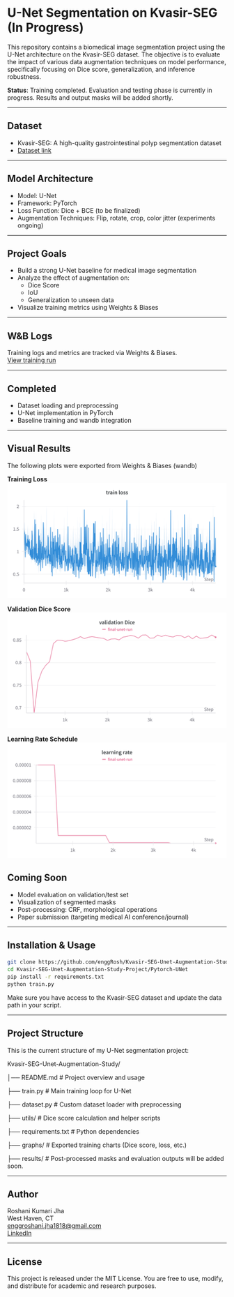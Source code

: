 
# U-Net Segmentation on Kvasir-SEG (In Progress)

This repository contains a biomedical image segmentation project using the U-Net architecture on the Kvasir-SEG dataset. The objective is to evaluate the impact of various data augmentation techniques on model performance, specifically focusing on Dice score, generalization, and inference robustness.

**Status**: Training completed. Evaluation and testing phase is currently in progress. Results and output masks will be added shortly.

---

## Dataset

- Kvasir-SEG: A high-quality gastrointestinal polyp segmentation dataset  
- [Dataset link](https://datasets.simula.no/kvasir-seg/)

---

## Model Architecture

- Model: U-Net  
- Framework: PyTorch  
- Loss Function: Dice + BCE (to be finalized)  
- Augmentation Techniques: Flip, rotate, crop, color jitter (experiments ongoing)

---

## Project Goals

- Build a strong U-Net baseline for medical image segmentation  
- Analyze the effect of augmentation on:
  - Dice Score
  - IoU
  - Generalization to unseen data  
- Visualize training metrics using Weights & Biases

---

## W&B Logs

Training logs and metrics are tracked via Weights & Biases.  
[View training run](https://wandb.ai/enggroshani-jha1818-university-of-new-haven/U-Net/runs/o1eo40l2?nw=nwuserenggroshanijha1818)

---

## Completed

- Dataset loading and preprocessing  
- U-Net implementation in PyTorch  
- Baseline training and wandb integration

---

## Visual Results

The following plots were exported from Weights & Biases (wandb)

**Training Loss**
![Train Loss](Pytorch-UNet/graphs/train_loss.png)

**Validation Dice Score**
![Validation Dice](Pytorch-UNet/graphs/Val_Dice_Score.png)

**Learning Rate Schedule**
![Learning Rate](Pytorch-UNet/graphs/learning_rate.png)

## Coming Soon

- Model evaluation on validation/test set  
- Visualization of segmented masks  
- Post-processing: CRF, morphological operations  
- Paper submission (targeting medical AI conference/journal)

---

## Installation & Usage

```bash
git clone https://github.com/enggRosh/Kvasir-SEG-Unet-Augmentation-Study-Project.git
cd Kvasir-SEG-Unet-Augmentation-Study-Project/Pytorch-UNet
pip install -r requirements.txt
python train.py

```

Make sure you have access to the Kvasir-SEG dataset and update the data path in your script.

---

## Project Structure

This is the current structure of my U-Net segmentation project:

Kvasir-SEG-Unet-Augmentation-Study/

│── README.md               # Project overview and usage

├── train.py                 # Main training loop for U-Net

├── dataset.py              # Custom dataset loader with preprocessing

├── utils/                  # Dice score calculation and helper scripts

├── requirements.txt        # Python dependencies

├── graphs/                 # Exported training charts (Dice score, loss, etc.)

├── results/                # Post-processed masks and evaluation outputs will be added soon.


---

## Author

Roshani Kumari Jha  
West Haven, CT  
enggroshani.jha1818@gmail.com  
[LinkedIn](https://www.linkedin.com/in/enggroshani-jha/)

---

## License

This project is released under the MIT License. You are free to use, modify, and distribute for academic and research purposes.

